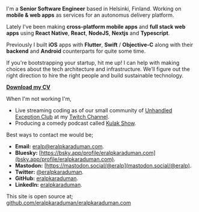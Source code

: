 I'm a **Senior Software Engineer** based in Helsinki, Finland. Working on **mobile & web apps** as services for an autonomus delivery platform.

Lately I've been making **cross-platform mobile apps** and **full stack web apps** using **React Native**, **React**, **NodeJS**, **Nextjs** and **Typescript**.

Previously I built **iOS** apps with **Flutter**, **Swift** / **Objective-C** along with their **backend** and **Android** counterparts for quite some time.

If you're bootstrapping your startup, hit me up! I can help with making choices about the tech architecture and infrastructure. We’ll figure out the right direction to hire the right people and build sustainable technology.

**[Download my CV](https://eralpkaraduman.github.io/cv/)**

When I'm not working I'm,
- Live streaming coding as of our small community of [Unhandled Exception Club](https://unhandledexception.club) at my [Twitch Channel](https://twitch.tv/erikThePlum). 
- Producing a comedy podcast called [Kulak Show](https://kulak.show).

Best ways to contact me would be;  
- **Email:** [eralp@eralpkaraduman.com](mailto:eralp@eralpkaraduman.com). 
- **Bluesky:** [https://bsky.app/profile/eralpkaraduman.com](bsky.app/profile/eralpkaraduman.com).
- **Mastodon:** [https://mastodon.social/@eralp](mastodon.social/@eralp).
- **Twitter:** [@eralpkaraduman](http://twitter.com/eralpkaraduman).  
- **GitHub:** [eralpkaraduman](https://github.com/eralpkaraduman).  
- **LinkedIn:** [eralpkaraduman](https://linkedin.com/in/eralpkaraduman).

This site is open source at;  
[github.com/eralpkaraduman/eralpkaraduman.com](https://github.com/eralpkaraduman/eralpkaraduman.com)

